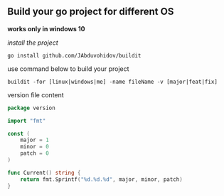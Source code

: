## Build your go project for different OS

**works only in windows 10**

_install the project_

````
go install github.com/JAbduvohidov/buildit
````

use command below to build your project

````
buildit -for [linux|windows|me] -name fileName -v [major|feat|fix]
````

version file content
````go
package version

import "fmt"

const (
	major = 1
	minor = 0
	patch = 0
)

func Current() string {
	return fmt.Sprintf("%d.%d.%d", major, minor, patch)
}
````